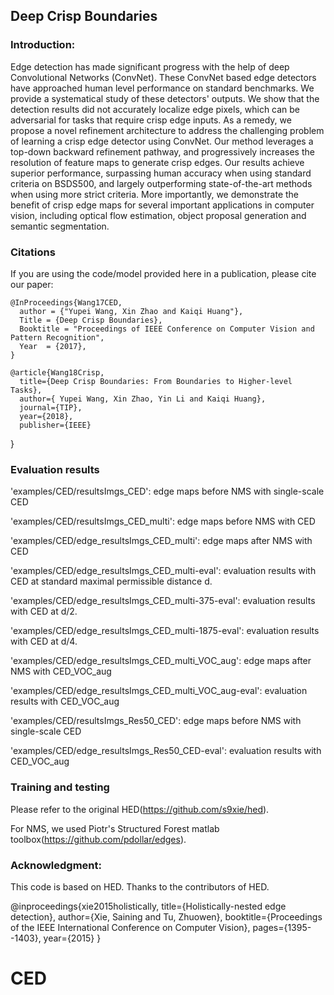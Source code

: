 ## Deep Crisp Boundaries

### Introduction:

Edge detection has made significant progress with the help of deep Convolutional Networks (ConvNet). These ConvNet based edge detectors have approached human level performance on standard benchmarks. We provide a systematical study of these detectors' outputs. We show that the detection results did not accurately localize edge pixels, which can be adversarial for tasks that require crisp edge inputs. As a remedy, we propose a novel refinement architecture to address the challenging problem of learning a crisp edge detector using ConvNet. Our method leverages a top-down backward refinement pathway, and progressively increases the resolution of feature maps to generate crisp edges. Our results achieve superior performance, surpassing human accuracy when using standard criteria on BSDS500, and largely outperforming state-of-the-art methods when using more strict criteria. More importantly, we demonstrate the benefit of crisp edge maps for several important applications in computer vision, including optical flow estimation, object proposal generation and semantic segmentation.


### Citations

If you are using the code/model provided here in a publication, please cite our paper:

    @InProceedings{Wang17CED,
      author = {"Yupei Wang, Xin Zhao and Kaiqi Huang"},
      Title = {Deep Crisp Boundaries},
      Booktitle = "Proceedings of IEEE Conference on Computer Vision and Pattern Recognition",
      Year  = {2017},
    }
    
    @article{Wang18Crisp,
      title={Deep Crisp Boundaries: From Boundaries to Higher-level Tasks},
      author={ Yupei Wang, Xin Zhao, Yin Li and Kaiqi Huang},
      journal={TIP},
      year={2018},
      publisher={IEEE}
}



### Evaluation results
'examples/CED/resultsImgs_CED': edge maps before NMS with single-scale CED

'examples/CED/resultsImgs_CED_multi': edge maps before NMS with CED

'examples/CED/edge_resultsImgs_CED_multi': edge maps after NMS with CED

'examples/CED/edge_resultsImgs_CED_multi-eval': evaluation results with CED at standard maximal permissible distance d.

'examples/CED/edge_resultsImgs_CED_multi-375-eval': evaluation results with CED at d/2.

'examples/CED/edge_resultsImgs_CED_multi-1875-eval': evaluation results with CED at d/4.

'examples/CED/edge_resultsImgs_CED_multi_VOC_aug': edge maps after NMS with CED_VOC_aug

'examples/CED/edge_resultsImgs_CED_multi_VOC_aug-eval': evaluation results with CED_VOC_aug

'examples/CED/resultsImgs_Res50_CED': edge maps before NMS with single-scale CED

'examples/CED/edge_resultsImgs_Res50_CED-eval': evaluation results with CED_VOC_aug


### Training and testing
Please refer to the original HED(https://github.com/s9xie/hed).
 
For NMS, we used Piotr's Structured Forest matlab toolbox(https://github.com/pdollar/edges). 


### Acknowledgment: 
This code is based on HED. Thanks to the contributors of HED.

@inproceedings{xie2015holistically,
  title={Holistically-nested edge detection},
  author={Xie, Saining and Tu, Zhuowen},
  booktitle={Proceedings of the IEEE International Conference on Computer Vision},
  pages={1395--1403},
  year={2015}
}


# CED
